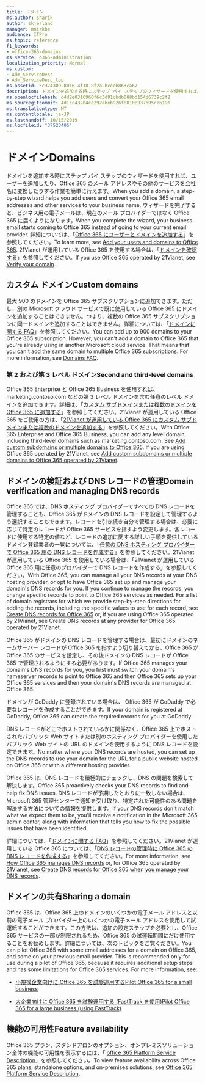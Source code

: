 ```yaml
---
title: ドメイン
ms.author: sharik
author: skjerland
manager: mnirkhe
audience: ITPro
ms.topic: reference
f1_keywords:
- office-365-domains
ms.service: o365-administration
localization_priority: Normal
ms.custom:
- Adm_ServiceDesc
- Adm_ServiceDesc_top
ms.assetid: 5c374309-8016-4f18-8f2a-bceeb863ca67
description: ドメインを追加する時にステップ バイ ステップのウィザードを使用すれば、ユーザーを追加したり、Office 365 のメール アドレスやその他のサービスを会社名に変換したりする作業を簡単に行えます。 ウィザードを完了すると、ビジネス用の電子メールは、現在のメール プロバイダーではなく Office 365 に届くようになります。 詳細については、「Office 365 にユーザーとドメインを追加する」を参照してください。 21Vianet が運用している Office 365 を使用する場合は、「ドメインを確認する」を参照してください。
ms.openlocfilehash: d4d2e0316960f6c3d91cbdb088bd154d6739c2f2
ms.sourcegitcommit: 4d1cc432b4ce292abeb926f88108937695ce619b
ms.translationtype: MT
ms.contentlocale: ja-JP
ms.lasthandoff: 10/15/2019
ms.locfileid: "37523405"
---
```

# <a name="domains"></a><span data-ttu-id="46834-106">ドメイン</span><span class="sxs-lookup"><span data-stu-id="46834-106">Domains</span></span>

<span data-ttu-id="46834-107">ドメインを追加する時にステップ バイ ステップのウィザードを使用すれば、ユーザーを追加したり、Office 365 のメール アドレスやその他のサービスを会社名に変換したりする作業を簡単に行えます。</span><span class="sxs-lookup"><span data-stu-id="46834-107">When you add a domain, a step-by-step wizard helps you add users and convert your Office 365 email addresses and other services to your business name.</span></span> <span data-ttu-id="46834-108">ウィザードを完了すると、ビジネス用の電子メールは、現在のメール プロバイダーではなく Office 365 に届くようになります。</span><span class="sxs-lookup"><span data-stu-id="46834-108">When you complete the wizard, your business email starts coming to Office 365 instead of going to your current email provider.</span></span> <span data-ttu-id="46834-109">詳細については、「[Office 365 にユーザーとドメインを追加する](https://support.office.com/article/6383f56d-3d09-4dcb-9b41-b5f5a5efd611)」を参照してください。</span><span class="sxs-lookup"><span data-stu-id="46834-109">To learn more, see [Add your users and domains to Office 365](https://support.office.com/article/6383f56d-3d09-4dcb-9b41-b5f5a5efd611).</span></span> <span data-ttu-id="46834-110">21Vianet が運用している Office 365 を使用する場合は、「[ドメインを確認する](https://docs.microsoft.com/office365/admin/setup/add-domain)」を参照してください。</span><span class="sxs-lookup"><span data-stu-id="46834-110">If you use Office 365 operated by 21Vianet, see [Verify your domain](https://docs.microsoft.com/office365/admin/setup/add-domain).</span></span>
  
## <a name="custom-domains"></a><span data-ttu-id="46834-111">カスタム ドメイン</span><span class="sxs-lookup"><span data-stu-id="46834-111">Custom domains</span></span>
<span data-ttu-id="46834-112"><a name="BKMK_CustomDomains"> </a></span><span class="sxs-lookup"><span data-stu-id="46834-112"></span></span>

<span data-ttu-id="46834-p103">最大 900 のドメインを Office 365 サブスクリプションに追加できます。ただし、別の Microsoft クラウド サービスで既に使用している Office 365 にドメインを追加することはできません。つまり、複数の Office 365 サブスクリプションに同一ドメインを追加することはできません。詳細については、「[ドメインに関する FAQ](https://support.office.com/article/Domains-FAQ-1272bad0-4bd4-4796-8005-67d6fb3afc5a)」を参照してください。</span><span class="sxs-lookup"><span data-stu-id="46834-p103">You can add up to 900 domains to your Office 365 subscription. However, you can't add a domain to Office 365 that you're already using in another Microsoft cloud service. That means that you can't add the same domain to multiple Office 365 subscriptions. For more information, see [Domains FAQ](https://support.office.com/article/Domains-FAQ-1272bad0-4bd4-4796-8005-67d6fb3afc5a).</span></span>
  
### <a name="second-and-third-level-domains"></a><span data-ttu-id="46834-117">第 2 および第 3 レベル ドメイン</span><span class="sxs-lookup"><span data-stu-id="46834-117">Second and third-level domains</span></span>
<span data-ttu-id="46834-118"><a name="BKMK_SecondAndThirdLevelDomains"> </a></span><span class="sxs-lookup"><span data-stu-id="46834-118"></span></span>

<span data-ttu-id="46834-p104">Office 365 Enterprise と Office 365 Business を使用すれば、marketing.contoso.com などの第 3 レベル ドメインを含む任意のレベル ドメインを追加できます。詳細は、「[カスタム サブドメインまたは複数のドメインを Office 365 に追加する](https://docs.microsoft.com/office365/admin/setup/domains-faq)」を参照してください。21Vianet が運用している Office 365 をご使用の方は、「[21Vianet が運用している Office 365 にカスタム サブドメインまたは複数のドメインを追加する](https://docs.microsoft.com/office365/admin/setup/domains-faq)」を参照してください。</span><span class="sxs-lookup"><span data-stu-id="46834-p104">With Office 365 Enterprise and Office 365 Business, you can add any level domain, including third-level domains such as marketing.contoso.com. See [Add custom subdomains or multiple domains to Office 365](https://docs.microsoft.com/office365/admin/setup/domains-faq). If you are using Office 365 operated by 21Vianet, see [Add custom subdomains or multiple domains to Office 365 operated by 21Vianet](https://docs.microsoft.com/office365/admin/setup/domains-faq).</span></span>
  
## <a name="domain-verification-and-managing-dns-records"></a><span data-ttu-id="46834-122">ドメインの検証および DNS レコードの管理</span><span class="sxs-lookup"><span data-stu-id="46834-122">Domain verification and managing DNS records</span></span>
<span data-ttu-id="46834-123"><a name="BKMK_ManagingDNSRecords"> </a></span><span class="sxs-lookup"><span data-stu-id="46834-123"></span></span>

<span data-ttu-id="46834-p105">Office 365 では、DNS ホスティング プロバイダーですべての DNS レコードを管理することも、Office 365 がドメインの DNS レコードを設定して管理するよう選択することもできます。レコードを引き続き自分で管理する場合は、必要に応じて特定のレコードが Office 365 サービスを指すよう変更します。各レコードに使用する特定の値など、レコードの追加に関する詳しい手順を提供しているドメイン登録業者の一覧については、「[任意の DNS ホスティング プロバイダーで Office 365 用の DNS レコードを作成する](https://docs.microsoft.com/office365/admin/get-help-with-domains/create-dns-records-at-any-dns-hosting-provider)」を参照してください。21Vianet が運用している Office 365 を使用している場合は、「21Vianet が運用している Office 365 用に任意のプロバイダーで DNS レコードを作成する」を参照してください。</span><span class="sxs-lookup"><span data-stu-id="46834-p105">With Office 365, you can manage all your DNS records at your DNS hosting provider, or opt to have Office 365 set up and manage your domain's DNS records for you. If you continue to manage the records, you change specific records to point to Office 365 services as needed. For a list of domain registrars for which we provide step-by-step directions for adding the records, including the specific values to use for each record, see [Create DNS records for Office 365](https://docs.microsoft.com/office365/admin/get-help-with-domains/create-dns-records-at-any-dns-hosting-provider) or, if you are using Office 365 operated by 21Vianet, see Create DNS records at any provider for Office 365 operated by 21Vianet.</span></span> 
  
<span data-ttu-id="46834-127">Office 365 がドメインの DNS レコードを管理する場合は、最初にドメインのネームサーバー レコードが Office 365 を指すよう切り替えてから、Office 365 が Office 365 のサービスを設定し、その後ドメインの DNS レコードが Office 365 で管理されるようにする必要があります。</span><span class="sxs-lookup"><span data-stu-id="46834-127">If Office 365 manages your domain's DNS records for you, you first must switch your domain's nameserver records to point to Office 365 and then Office 365 sets up your Office 365 services and then your domain's DNS records are managed at Office 365.</span></span>
  
<span data-ttu-id="46834-128">ドメインが GoDaddy に登録されている場合は、 Office 365 が GoDaddy で必要なレコードを作成することができます。</span><span class="sxs-lookup"><span data-stu-id="46834-128">If your domain is registered at GoDaddy, Office 365 can create the required records for you at GoDaddy.</span></span> 
  
<span data-ttu-id="46834-129">DNS レコードがどこでホストされているかに関係なく、Office 365 上でホストされたパブリック Web サイトまたは別のホスティング プロバイダーを使用したパブリック Web サイトの URL のドメインを使用するように DNS レコードを設定できます。</span><span class="sxs-lookup"><span data-stu-id="46834-129">No matter where your DNS records are hosted, you can set up the DNS records to use your domain for the URL for a public website hosted on Office 365 or with a different hosting provider.</span></span> 
  
<span data-ttu-id="46834-130">Office 365 は、DNS レコードを積極的にチェックし、DNS の問題を検索して解決します。</span><span class="sxs-lookup"><span data-stu-id="46834-130">Office 365 proactively checks your DNS records to find and help fix DNS issues.</span></span> <span data-ttu-id="46834-131">DNS レコードが予期したとおりに一致しない場合は、Microsoft 365 管理センターで通知を受け取り、特定された可能性のある問題を解決する方法についての情報を提供します。</span><span class="sxs-lookup"><span data-stu-id="46834-131">If your DNS records don't match what we expect them to be, you'll receive a notification in the Microsoft 365 admin center, along with information that tells you how to fix the possible issues that have been identified.</span></span>
  
<span data-ttu-id="46834-132">詳細については、「[ドメインに関する FAQ](https://docs.microsoft.com/office365/admin/setup/domains-faq)」を参照してください。21Vianet が運用している Office 365 については、「[DNS レコードの管理時に Office 365 の DNS レコードを作成する](https://docs.microsoft.com/office365/admin/services-in-china/create-dns-records-when-you-manage-your-dns-records)」を参照してください。</span><span class="sxs-lookup"><span data-stu-id="46834-132">For more information, see [How Office 365 manages DNS records](https://docs.microsoft.com/office365/admin/setup/domains-faq) or, for Office 365 operated by 21Vianet, see [Create DNS records for Office 365 when you manage your DNS records](https://docs.microsoft.com/office365/admin/services-in-china/create-dns-records-when-you-manage-your-dns-records).</span></span>
  
## <a name="sharing-a-domain"></a><span data-ttu-id="46834-133">ドメインの共有</span><span class="sxs-lookup"><span data-stu-id="46834-133">Sharing a domain</span></span>
<span data-ttu-id="46834-134"><a name="BKMK_ManagingDNSRecords"> </a></span><span class="sxs-lookup"><span data-stu-id="46834-134"></span></span>

<span data-ttu-id="46834-p107">Office 365 は、Office 365 上のドメインのいくつかの電子メール アドレスと以前の電子メール プロバイダー上のいくつかの電子メール アドレスを使用して試運転することができます。この方法は、追加の設定ステップを必要とし、Office 365 サービスの一部が制限されるため、Office 365 の試運転期間にだけ使用することをお勧めします。詳細については、次のトピックをご覧ください。</span><span class="sxs-lookup"><span data-stu-id="46834-p107">You can pilot Office 365 with some email addresses for a domain on Office 365, and some on your previous email provider. This is recommended only for use during a pilot of Office 365, because it requires additional setup steps and has some limitations for Office 365 services. For more information, see:</span></span>
  
- [<span data-ttu-id="46834-138">小規模企業向けに Office 365 を試験運用する</span><span class="sxs-lookup"><span data-stu-id="46834-138">Pilot Office 365 for a small business</span></span>](https://support.office.com/article/39cee536-6a03-40cf-b9c1-f301bb6001d7)
    
- [<span data-ttu-id="46834-139">大企業向けに Office 365 を試験運用する (FastTrack を使用)</span><span class="sxs-lookup"><span data-stu-id="46834-139">Pilot Office 365 for a large business (using FastTrack)</span></span>](https://fasttrack.office.com/onboard)
    
## <a name="feature-availability"></a><span data-ttu-id="46834-140">機能の可用性</span><span class="sxs-lookup"><span data-stu-id="46834-140">Feature availability</span></span>
<span data-ttu-id="46834-141"><a name="BKMK_ManagingDNSRecords"> </a></span><span class="sxs-lookup"><span data-stu-id="46834-141"></span></span>

<span data-ttu-id="46834-142">Office 365 プラン、スタンドアロンのオプション、オンプレミスソリューション全体の機能の可用性を表示するには、「 [office 365 Platform Service Description](office-365-platform-service-description.md)」を参照してください。</span><span class="sxs-lookup"><span data-stu-id="46834-142">To view feature availability across Office 365 plans, standalone options, and on-premises solutions, see [Office 365 Platform Service Description](office-365-platform-service-description.md).</span></span>
  

